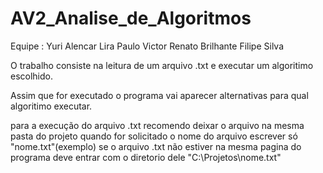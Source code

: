 # AV2_Analise_de_Algoritmos
Equipe :
  Yuri Alencar Lira
  Paulo Victor
  Renato Brilhante
  Filipe Silva

O trabalho consiste na leitura de um arquivo .txt e executar um algoritimo escolhido.

Assim que for executado o programa vai aparecer alternativas para qual algoritimo executar.

para a execução do arquivo .txt recomendo deixar o arquivo na mesma pasta do projeto quando for solicitado o nome do arquivo escrever só "nome.txt"(exemplo) se o arquivo .txt não estiver na mesma pagina do programa deve entrar com o diretorio dele "C:\Projetos\nome.txt"
